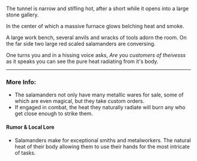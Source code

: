 The tunnel is narrow and stifling hot, after a short while it opens into a large stone gallery. 

In the center of which a massive furnace glows belching heat and smoke. 

A large work bench, several anvils and wracks of tools adorn the room. On the far side two large red scaled salamanders are conversing.

One turns you and in a hissing voice asks, *Are you customers of theivesss* as it speaks you can see the pure heat radiating from it's body.

---

### More Info:

* The salamanders not only have many metallic wares for sale, some of which are even magical, but they take custom orders.
* If engaged in combat, the heat they naturally radiate will burn any who get close enough to strike them.

#### Rumor & Local Lore

* Salamanders make for exceptional smiths and metalworkers. The natural heat of their body allowing them to use their hands for the most intricate of tasks.
